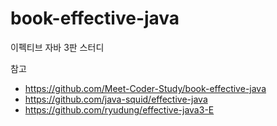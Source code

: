 # book-effective-java
이펙티브 자바 3판 스터디



참고
- https://github.com/Meet-Coder-Study/book-effective-java
- https://github.com/java-squid/effective-java
- https://github.com/ryudung/effective-java3-E
